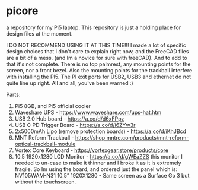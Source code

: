 # picore
a repository for my Pi5 laptop. 
This repository is just a holding place for design files at the moment.  

I DO NOT RECOMMEND USING IT AT THIS TIME!!! I made a lot of specific design choices that I don't care to explain right now, and the FreeCAD files are a bit of a mess. (and Im a novice for sure with freeCAD). And to add to that it's not complete. There is no top palmrest, any mounting points for the screen, nor a front bezel. Also the mounting points for the trackball interfere with installing the PI5. The PI exit ports for USB2, USB3 and ethernet do not quite line up right. All and all, you've been warned :) 

Parts:



1. Pi5 8GB, and Pi5 official cooler
2. Waveshare UPS - https://www.waveshare.com/ups-hat.htm
3. USB 2.0 Hub board - https://a.co/d/d6xFPpz
4. USB C PD Trigger Board - https://a.co/d/i6ZYw3r
5. 2x5000mAh Lipo (remove protection boards) - https://a.co/d/iKhJBcd
6. MNT Reform Trackball - https://shop.mntre.com/products/mnt-reform-optical-trackball-module
7. Vortex Core Keyboard - https://vortexgear.store/products/core
8. 10.5 1920x1280 LCD Monitor - https://a.co/d/gWEaZZS
        this monitor I needed to un-case to make it thinner and I broke it as it is extremely fragile. So Im using the board, and ordered just the panel which is:
        NV105WAM-N31 10.5” 1920X1280 - Same screen as a Surface Go 3 but without the touchscreen.
